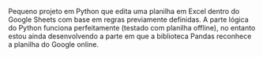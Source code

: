 Pequeno projeto em Python que edita uma planilha em Excel dentro do Google Sheets com base em regras previamente definidas.
A parte lógica do Python funciona perfeitamente (testado com planilha offline), no entanto estou ainda desenvolvendo a parte em que a biblioteca Pandas reconhece a planilha do Google online.
